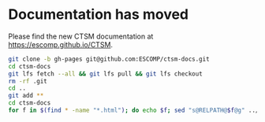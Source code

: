 # Documentation has moved

Please find the new CTSM documentation at https://escomp.github.io/CTSM.

```bash
git clone -b gh-pages git@github.com:ESCOMP/ctsm-docs.git
cd ctsm-docs
git lfs fetch --all && git lfs pull && git lfs checkout
rm -rf .git
cd ..
git add **
cd ctsm-docs
for f in $(find * -name "*.html"); do echo $f; sed "s@RELPATH@$f@g" ../redirect_template.html > $f; done
```
